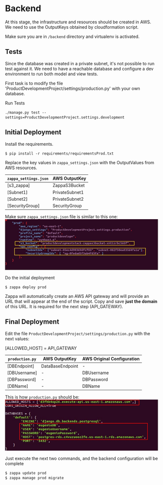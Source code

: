 Backend
===============================
At this stage, the infrastructure and resources should be created in AWS. We need to use the OutputKeys obtained by cloudformation script.

Make sure you are in `/backend` directory and  virtualenv is activated.

Tests
----------
Since the database was created in a private subnet, it's not possible to run test against it. 
We need to have a reachable database and configure a dev environment to run both model and view tests. 

First task is to modify the file 'ProductDevelopmentProject/settings/production.py' with your own database. 

Run Tests	
```
./manage.py test --settings=ProductDevelopmentProject.settings.development
```

Initial Deployment
----------

Install the requirements.
```
$ pip install -r requirements/requirementsProd.txt
```

Replace the key values in `zappa_settings.json` with the OutputValues from AWS resources.

| `zappa_settings.json` | AWS OutputKey|
| ------| ------ |
| [s3_zappa] | ZappaS3Bucket |
| [Subnet1] | PrivateSubnet1 |
| [Subnet2] | PrivateSubnet2 |
| [SecurityGroup] | SecurityGroup |


Make sure  `zappa_settings.json` file is similar to this one:
![Alt text](https://github.com/eugeniosu/ProductDevelopmentProject/blob/master/readme-images/zappaconf.jpg?raw=true)


Do the initial deployment
```
$ zappa deploy prod
```
Zappa will automatically create an AWS API gateway and will provide an URL that will  appear at the end of the script. Copy and save **just the domain** of this URL. It is required for the next step (API_GATEWAY).

Final Deployment
----------

Edit the file `ProductDevelopmentProject/settings/production.py` with the next values:

[ALLOWED_HOST] = API_GATEWAY

| `production.py` | AWS OutputKey| AWS Original Configuration|
| ------| ------ | ------ |
| [DBEndpoint] | DataBaseEndpoint |-|
| [DBUsername] | - |DBUsername|
| [DBPassword] | - |DBPassword|
| [DBName] | - |DBName|


This is how `production.py` should be:
![Alt text](https://github.com/eugeniosu/ProductDevelopmentProject/blob/master/readme-images/databaseconf.jpg?raw=true)

Just execute the next two commands, and the backend configuration will be complete
```
$ zappa update prod
$ zappa manage prod migrate
```
